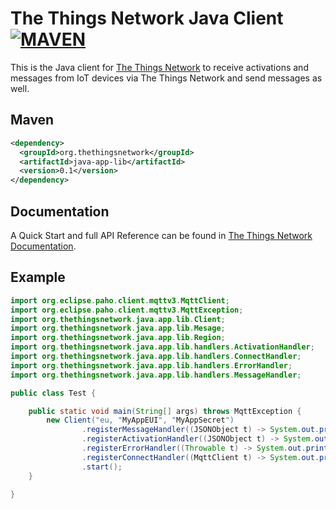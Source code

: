 # The Things Network Java Client [![MAVEN](https://img.shields.io/maven-central/v/org.thethingsnetwork/java-app-lib.svg)](http://mvnrepository.com/artifact/org.thethingsnetwork/java-app-lib)

This is the Java client for [The Things Network](https://www.thethingsnetwork.org) to receive activations and messages from IoT devices via The Things Network and send messages as well.

## Maven

```xml
<dependency>
  <groupId>org.thethingsnetwork</groupId>
  <artifactId>java-app-lib</artifactId>
  <version>0.1</version>
</dependency>
```

## Documentation

A Quick Start and full API Reference can be found in [The Things Network Documentation](https://www.thethingsnetwork.org/docs/refactor/java/).

## Example

```java
import org.eclipse.paho.client.mqttv3.MqttClient;
import org.eclipse.paho.client.mqttv3.MqttException;
import org.thethingsnetwork.java.app.lib.Client;
import org.thethingsnetwork.java.app.lib.Mesage;
import org.thethingsnetwork.java.app.lib.Region;
import org.thethingsnetwork.java.app.lib.handlers.ActivationHandler;
import org.thethingsnetwork.java.app.lib.handlers.ConnectHandler;
import org.thethingsnetwork.java.app.lib.handlers.ErrorHandler;
import org.thethingsnetwork.java.app.lib.handlers.MessageHandler;

public class Test {

    public static void main(String[] args) throws MqttException {
        new Client("eu, "MyAppEUI", "MyAppSecret")
                .registerMessageHandler((JSONObject t) -> System.out.println("new message: " + t))
                .registerActivationHandler((JSONObject t) -> System.out.println("new activation: " + t))
                .registerErrorHandler((Throwable t) -> System.out.println("error: " + t))
                .registerConnectHandler((MqttClient t) -> System.out.println("connected !"))
                .start();
    }

}

```
